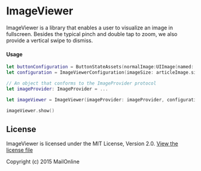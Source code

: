 # ImageViewer

ImageViewer is a library that enables a user to visualize an image in fullscreen. Besides the typical pinch and double tap to zoom, we also provide a vertical swipe to dismiss.

#### Usage


```swift
let buttonConfiguration = ButtonStateAssets(normalImage:UIImage(named: "normalImage"), highlightedImage:UIImage(named: "highlightedImage"))
let configuration = ImageViewerConfiguration(imageSize: articleImage.size, closeButtonAssets: buttonConfiguration)

// An object that conforms to the ImageProvider protocol
let imageProvider: ImageProvider = ... 

let imageViewer = ImageViewer(imageProvider: imageProvider, configuration: configuration, parentView: parentView)

imageViewer.show()
```


## License
ImageViewer is licensed under the MIT License, Version 2.0. [View the license file](LICENSE)

Copyright (c) 2015 MailOnline
